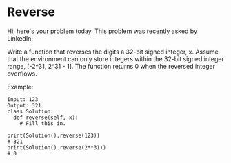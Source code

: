 # Reverse
Hi, here's your problem today. This problem was recently asked by LinkedIn:

Write a function that reverses the digits a 32-bit signed integer, x. Assume that the environment can only store integers within the 32-bit signed integer range, [-2^31, 2^31 - 1]. The function returns 0 when the reversed integer overflows.

Example:
```
Input: 123
Output: 321
class Solution:
  def reverse(self, x):
    # Fill this in.

print(Solution().reverse(123))
# 321
print(Solution().reverse(2**31))
# 0
```